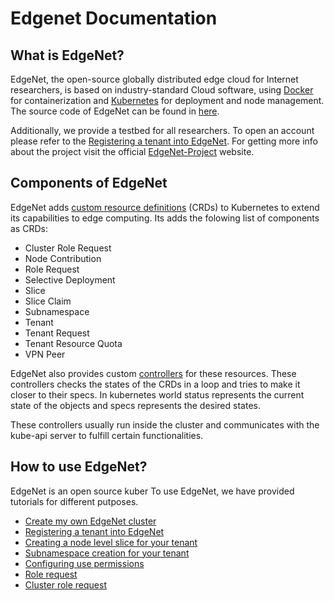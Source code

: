 # Edgenet Documentation

## What is EdgeNet?
EdgeNet, the open-source globally distributed edge cloud for Internet researchers, is based on industry-standard Cloud software, using [Docker](https://www.docker.com/) for containerization and [Kubernetes](https://kubernetes.io/) for deployment and node management. The source code of EdgeNet can be found in [here](https://github.com/EdgeNet-project/edgenet). 

Additionally, we provide a testbed for all researchers. To open an account please refer to the [Registering a tenant into EdgeNet](tenant_registration.md). For getting more info about the project visit the official [EdgeNet-Project](https://www.edge-net.org/) website.

## Components of EdgeNet
EdgeNet adds [custom resource definitions](https://kubernetes.io/docs/concepts/extend-kubernetes/api-extension/custom-resources/) (CRDs) to Kubernetes to extend its capabilities to edge computing. Its adds the folowing list of components as CRDs:
* Cluster Role Request
* Node Contribution
* Role Request
* Selective Deployment
* Slice
* Slice Claim
* Subnamespace
* Tenant
* Tenant Request
* Tenant Resource Quota
* VPN Peer

<!-- Individual explainations of the CRDs can be found [here](custom_resources.md). -->

EdgeNet also provides custom [controllers](https://kubernetes.io/docs/concepts/architecture/controller/) for these resources. These controllers checks the states of the CRDs in a loop and tries to make it closer to their specs. In kubernetes world status represents the current state of the objects and specs represents the desired states.

These controllers usually run inside the cluster and communicates with the kube-api server to fulfill certain functionalities.

## How to use EdgeNet?
EdgeNet is an open source kuber
To use EdgeNet, we have provided tutorials for different putposes. 

* [Create my own EdgeNet cluster](cluster_creation.md)
* [Registering a tenant into EdgeNet](tenant_registration.md)
* [Creating a node level slice for your tenant](slice_creation.md)
* [Subnamespace creation for your tenant](subnamespace_creation.md)
* [Configuring use permissions](user_permissions.md)
* [Role request](role_request.md)
* [Cluster role request](cluster_role_request.md)

